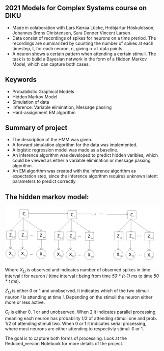 ## 2021 Models for Complex Systems course on DIKU
- Made in colaboration with Lars Kæraa Lücke, Hróbjartur Höskuldsson, Johannes Brøns Christensen, Sara Denner Vincent Larsen.
- Data consist of recordings of spikes for neurons on a time preriod. The recordings are summarized by counting the number of spikes at each timestep, t, for each neuron, n, giving n × t data points.
- A neuron shows a certain pattern when attending a certain stimuli. The task is to build a Bayesian network in the form of a Hidden Markov Model, which can capture both cases.

## Keywords
- Probabilistic Graphical Models
- Hidden Markov Model
- Simulation of data
- Inference: Variable elimination, Message passing
- Hard-assignment EM algorithm

## Summary of project
- The description of the HMM was given.
- A forward simulation algorithm for the data was implemented.
- A logistic regression model was made as a baseline. 
- An inference algorithm was developed to predict hidden varibles, which could be viewed as either a variable elimination or message passing algorithm.
- An EM algorithm was created with the inference algorithm as expectation step, since the inference algorithm requires unknown latent parameters to predict correctly. 

## The hidden markov model:
![alt text](https://github.com/tschiolborg/ModComp/blob/main/hmm.png?raw=true)
Where *X<sub>t,i</sub>* is observed and indicates number of observed spikes in time interval *t* for neuron *i* (time interval *t* being from time *50 * (t-1) ms* to time *50 * t ms*). 

*Z<sub>t,i</sub>* is either 0 or 1 and unobserved. It indicates which of the two stimuli neuron *i* is attending at time *i*. Depending on the stimuli the neuron either more or less active.

*C<sub>t</sub>* is either 0, 1 or and unobserved. When 2 it indicates parallel processing, meaning each neuron has probability 1/2 of attending stimuli one and prob. 1/2 of attending stimuli two. When 0 or 1 it indicates serial processing, where most neurons are either attending to respectivly stimuli 0 or 1.

The goal is to capture both forms of processing. Look at the Reduced_version Notebook for more details of the project.


